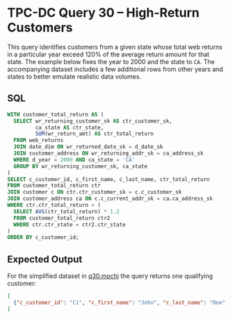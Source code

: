 # TPC-DC Query 30 – High-Return Customers

This query identifies customers from a given state whose total web returns in a particular year exceed 120% of the average return amount for that state. The example below fixes the year to 2000 and the state to `CA`. The accompanying dataset includes a few additional rows from other years and states to better emulate realistic data volumes.

## SQL
```sql
WITH customer_total_return AS (
  SELECT wr_returning_customer_sk AS ctr_customer_sk,
         ca_state AS ctr_state,
         SUM(wr_return_amt) AS ctr_total_return
  FROM web_returns
  JOIN date_dim ON wr_returned_date_sk = d_date_sk
  JOIN customer_address ON wr_returning_addr_sk = ca_address_sk
  WHERE d_year = 2000 AND ca_state = 'CA'
  GROUP BY wr_returning_customer_sk, ca_state
)
SELECT c_customer_id, c_first_name, c_last_name, ctr_total_return
FROM customer_total_return ctr
JOIN customer c ON ctr.ctr_customer_sk = c.c_customer_sk
JOIN customer_address ca ON c.c_current_addr_sk = ca.ca_address_sk
WHERE ctr.ctr_total_return > (
  SELECT AVG(ctr_total_return) * 1.2
  FROM customer_total_return ctr2
  WHERE ctr.ctr_state = ctr2.ctr_state
)
ORDER BY c_customer_id;
```

## Expected Output
For the simplified dataset in [q30.mochi](./q30.mochi) the query returns one qualifying customer:
```json
[
  {"c_customer_id": "C1", "c_first_name": "John", "c_last_name": "Doe", "ctr_total_return": 230.0}
]
```
